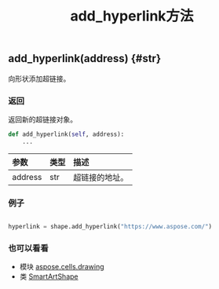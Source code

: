 ﻿---
title: add_hyperlink方法
second_title: Aspose.Cells for Python via .NET API 参考文献
description:
type: docs
weight: 20
url: /zh/python-net/aspose.cells.drawing/smartartshape/add_hyperlink/
is_root: false
---
##  add_hyperlink(address) {#str}
向形状添加超链接。


### 返回

返回新的超链接对象。


```python
def add_hyperlink(self, address):
    ...
```


|参数|类型|描述|
| :- | :- | :- |
| address | str |超链接的地址。|

### 例子

```python

hyperlink = shape.add_hyperlink("https://www.aspose.com/")

```



### 也可以看看
* 模块 [aspose.cells.drawing](../../)
* 类 [SmartArtShape](/cells/zh/python-net/aspose.cells.drawing/smartartshape)
